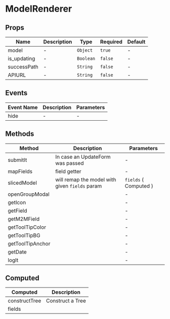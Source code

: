# ModelRenderer

## Props

<!-- @vuese:ModelRenderer:props:start -->
|Name|Description|Type|Required|Default|
|---|---|---|---|---|
|model|-|`Object`|`true`|-|
|is_updating|-|`Boolean`|`false`|-|
|successPath|-|`String`|`false`|-|
|APIURL|-|`String`|`false`|-|

<!-- @vuese:ModelRenderer:props:end -->


## Events

<!-- @vuese:ModelRenderer:events:start -->
|Event Name|Description|Parameters|
|---|---|---|
|hide|-|-|

<!-- @vuese:ModelRenderer:events:end -->


## Methods

<!-- @vuese:ModelRenderer:methods:start -->
|Method|Description|Parameters|
|---|---|---|
|submitIt|In case an UpdateForm was passed|-|
|mapFields|field getter|-|
|slicedModel|will remap the model with given `fields` param|`fields` ( Computed )|
|openGroupModal||-|
|getIcon||-|
|getField||-|
|getM2MField||-|
|getToolTipColor||-|
|getToolTipBG||-|
|getToolTipAnchor||-|
|getDate||-|
|logIt||-|

<!-- @vuese:ModelRenderer:methods:end -->


## Computed

<!-- @vuese:ModelRenderer:computed:start -->
|Computed|Description|
|---|---|
|constructTree|Construct a Tree|
|fields||

<!-- @vuese:ModelRenderer:computed:end -->


